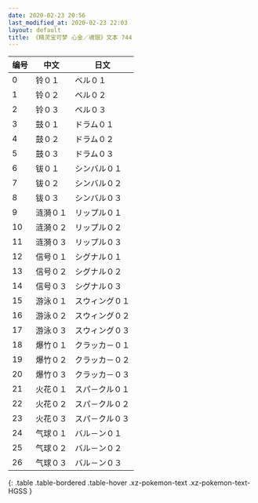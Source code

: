 ```yaml
---
date: 2020-02-23 20:56
last_modified_at: 2020-02-23 22:03
layout: default
title: 《精灵宝可梦 心金／魂银》文本 744
---
```

| 编号 | 中文 | 日文 |
| ---- | ---- | ---- |
| 0 | 铃０１ | ベル０１ |
| 1 | 铃０２ | ベル０２ |
| 2 | 铃０３ | ベル０３ |
| 3 | 鼓０１ | ドラム０１ |
| 4 | 鼓０２ | ドラム０２ |
| 5 | 鼓０３ | ドラム０３ |
| 6 | 钹０１ | シンバル０１ |
| 7 | 钹０２ | シンバル０２ |
| 8 | 钹０３ | シンバル０３ |
| 9 | 涟漪０１ | リップル０１ |
| 10 | 涟漪０２ | リップル０２ |
| 11 | 涟漪０３ | リップル０３ |
| 12 | 信号０１ | シグナル０１ |
| 13 | 信号０２ | シグナル０２ |
| 14 | 信号０３ | シグナル０３ |
| 15 | 游泳０１ | スウィング０１ |
| 16 | 游泳０２ | スウィング０２ |
| 17 | 游泳０３ | スウィング０３ |
| 18 | 爆竹０１ | クラッカ－０１ |
| 19 | 爆竹０２ | クラッカ－０２ |
| 20 | 爆竹０３ | クラッカ－０３ |
| 21 | 火花０１ | スパ－クル０１ |
| 22 | 火花０２ | スパ－クル０２ |
| 23 | 火花０３ | スパ－クル０３ |
| 24 | 气球０１ | バル－ン０１ |
| 25 | 气球０２ | バル－ン０２ |
| 26 | 气球０３ | バル－ン０３ |
{: .table .table-bordered .table-hover .xz-pokemon-text .xz-pokemon-text-HGSS }